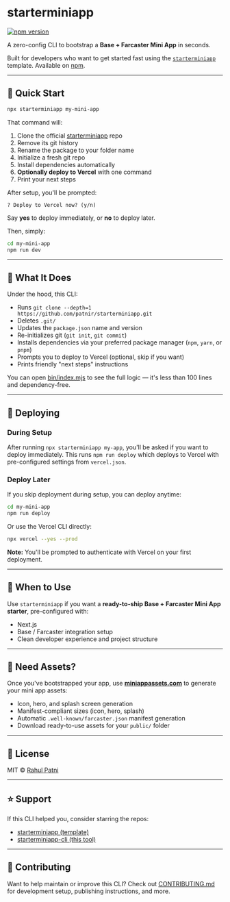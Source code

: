 # starterminiapp

[![npm version](https://badge.fury.io/js/starterminiapp.svg)](https://www.npmjs.com/package/starterminiapp)

A zero-config CLI to bootstrap a **Base + Farcaster Mini App** in seconds.

Built for developers who want to get started fast using the [`starterminiapp`](https://github.com/patnir/starterminiapp) template. Available on [npm](https://www.npmjs.com/package/starterminiapp).

---

## 🚀 Quick Start

```bash
npx starterminiapp my-mini-app
````

That command will:

1. Clone the official [starterminiapp](https://github.com/patnir/starterminiapp) repo
2. Remove its git history
3. Rename the package to your folder name
4. Initialize a fresh git repo
5. Install dependencies automatically
6. **Optionally deploy to Vercel** with one command
7. Print your next steps

After setup, you'll be prompted:

```
? Deploy to Vercel now? (y/n)
```

Say **yes** to deploy immediately, or **no** to deploy later.

Then, simply:

```bash
cd my-mini-app
npm run dev
```

---

## 🧩 What It Does

Under the hood, this CLI:

* Runs `git clone --depth=1 https://github.com/patnir/starterminiapp.git`
* Deletes `.git/`
* Updates the `package.json` name and version
* Re-initializes git (`git init`, `git commit`)
* Installs dependencies via your preferred package manager (`npm`, `yarn`, or `pnpm`)
* Prompts you to deploy to Vercel (optional, skip if you want)
* Prints friendly "next steps" instructions

You can open [bin/index.mjs](bin/index.mjs) to see the full logic — it's less than 100 lines and dependency-free.

---

## 🚀 Deploying

### During Setup
After running `npx starterminiapp my-app`, you'll be asked if you want to deploy immediately. This runs `npm run deploy` which deploys to Vercel with pre-configured settings from `vercel.json`.

### Deploy Later
If you skip deployment during setup, you can deploy anytime:

```bash
cd my-mini-app
npm run deploy
```

Or use the Vercel CLI directly:

```bash
npx vercel --yes --prod
```

**Note:** You'll be prompted to authenticate with Vercel on your first deployment.

---

## 🧠 When to Use

Use `starterminiapp` if you want a **ready-to-ship Base + Farcaster Mini App starter**, pre-configured with:

* Next.js
* Base / Farcaster integration setup
* Clean developer experience and project structure

---

## 🎨 Need Assets?

Once you've bootstrapped your app, use [**miniappassets.com**](https://miniappassets.com/) to generate your mini app assets:

* Icon, hero, and splash screen generation
* Manifest-compliant sizes (icon, hero, splash)
* Automatic `.well-known/farcaster.json` manifest generation
* Download ready-to-use assets for your `public/` folder

---

## 🧾 License

MIT © [Rahul Patni](https://starterminiapp.com)

---

## ⭐ Support

If this CLI helped you, consider starring the repos:

* [starterminiapp (template)](https://github.com/patnir/starterminiapp)
* [starterminiapp-cli (this tool)](https://github.com/patnir/starterminiapp-cli)

---

## 🤝 Contributing

Want to help maintain or improve this CLI? Check out [CONTRIBUTING.md](CONTRIBUTING.md) for development setup, publishing instructions, and more.

